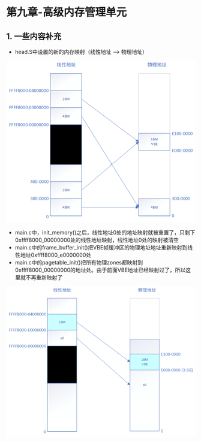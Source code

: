 # 第九章-高级内存管理单元

## 1. 一些内容补充

- head.S中设置的新的内存映射（线性地址 --> 物理地址）

![memory map](img/2019-04-07-15-37-36.png)

- main.c中，init_memory()之后，线性地址0处的地址映射就被重置了，只剩下0xffff8000_00000000处的线性地址映射，线性地址0处的映射被清空
- main.c中的frame_buffer_init()把VBE帧缓冲区的物理地址地址重新映射到线性地址0xffff8000_e0000000处
- main.c中的pagetable_init()把所有物理zones都映射到0xffff8000_00000000的地址处。由于前面VBE地址已经映射过了，所以这里就不再重新映射了

![memory map kernel](img/2019-04-07-16-11-31.png)